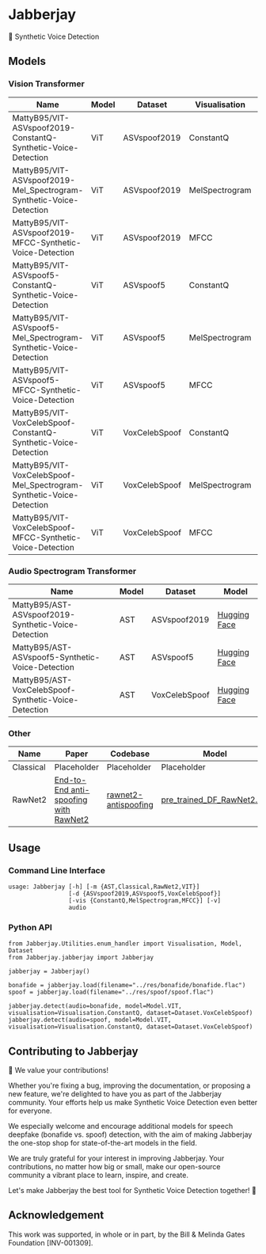 # Jabberjay

🦜 Synthetic Voice Detection

## Models

### Vision Transformer

| **Name**                                                             | **Model** | **Dataset**   | **Visualisation** | **Model**                                                                                                   |
|----------------------------------------------------------------------|-----------|---------------|-------------------|-------------------------------------------------------------------------------------------------------------|
| MattyB95/VIT-ASVspoof2019-ConstantQ-Synthetic-Voice-Detection        | ViT       | ASVspoof2019  | ConstantQ         | [Hugging Face](https://huggingface.co/MattyB95/VIT-ASVspoof2019-ConstantQ-Synthetic-Voice-Detection)        |
| MattyB95/VIT-ASVspoof2019-Mel_Spectrogram-Synthetic-Voice-Detection  | ViT       | ASVspoof2019  | MelSpectrogram    | [Hugging Face](https://huggingface.co/MattyB95/VIT-ASVspoof2019-Mel_Spectrogram-Synthetic-Voice-Detection)  |
| MattyB95/VIT-ASVspoof2019-MFCC-Synthetic-Voice-Detection             | ViT       | ASVspoof2019  | MFCC              | [Hugging Face](https://huggingface.co/MattyB95/VIT-ASVspoof2019-MFCC-Synthetic-Voice-Detection)             |
| MattyB95/VIT-ASVspoof5-ConstantQ-Synthetic-Voice-Detection           | ViT       | ASVspoof5     | ConstantQ         | [Hugging Face](https://huggingface.co/MattyB95/VIT-ASVspoof5-ConstantQ-Synthetic-Voice-Detection)           |
| MattyB95/VIT-ASVspoof5-Mel_Spectrogram-Synthetic-Voice-Detection     | ViT       | ASVspoof5     | MelSpectrogram    | [Hugging Face](https://huggingface.co/MattyB95/VIT-ASVspoof5-Mel_Spectrogram-Synthetic-Voice-Detection)     |
| MattyB95/VIT-ASVspoof5-MFCC-Synthetic-Voice-Detection                | ViT       | ASVspoof5     | MFCC              | [Hugging Face](https://huggingface.co/MattyB95/VIT-ASVspoof5-MFCC-Synthetic-Voice-Detection)                |
| MattyB95/VIT-VoxCelebSpoof-ConstantQ-Synthetic-Voice-Detection       | ViT       | VoxCelebSpoof | ConstantQ         | [Hugging Face](https://huggingface.co/MattyB95/VIT-VoxCelebSpoof-ConstantQ-Synthetic-Voice-Detection)       |
| MattyB95/VIT-VoxCelebSpoof-Mel_Spectrogram-Synthetic-Voice-Detection | ViT       | VoxCelebSpoof | MelSpectrogram    | [Hugging Face](https://huggingface.co/MattyB95/VIT-VoxCelebSpoof-Mel_Spectrogram-Synthetic-Voice-Detection) |
| MattyB95/VIT-VoxCelebSpoof-MFCC-Synthetic-Voice-Detection            | ViT       | VoxCelebSpoof | MFCC              | [Hugging Face](https://huggingface.co/MattyB95/VIT-VoxCelebSpoof-MFCC-Synthetic-Voice-Detection)            |

### Audio Spectrogram Transformer

| **Name**                                             | **Model** | **Dataset**   | **Model**                                                                                   |
|------------------------------------------------------|-----------|---------------|---------------------------------------------------------------------------------------------|
| MattyB95/AST-ASVspoof2019-Synthetic-Voice-Detection  | AST       | ASVspoof2019  | [Hugging Face](https://huggingface.co/MattyB95/AST-ASVspoof2019-Synthetic-Voice-Detection)  |
| MattyB95/AST-ASVspoof5-Synthetic-Voice-Detection     | AST       | ASVspoof5     | [Hugging Face](https://huggingface.co/MattyB95/AST-ASVspoof5-Synthetic-Voice-Detection)     |
| MattyB95/AST-VoxCelebSpoof-Synthetic-Voice-Detection | AST       | VoxCelebSpoof | [Hugging Face](https://huggingface.co/MattyB95/AST-VoxCelebSpoof-Synthetic-Voice-Detection) |

### Other

| Name      | Paper                                                                                     | Codebase                                                                    | Model                                                                                          |
|-----------|-------------------------------------------------------------------------------------------|-----------------------------------------------------------------------------|------------------------------------------------------------------------------------------------|
| Classical | Placeholder                                                                               | Placeholder                                                                 | Placeholder                                                                                    |
| RawNet2   | [End-to-End anti-spoofing with RawNet2](https://doi.org/10.1109/ICASSP39728.2021.9414234) | [rawnet2-antispoofing](https://github.com/eurecom-asp/rawnet2-antispoofing) | [pre_trained_DF_RawNet2.zip](https://www.asvspoof.org/asvspoof2021/pre_trained_DF_RawNet2.zip) |

## Usage

### Command Line Interface

```             
usage: Jabberjay [-h] [-m {AST,Classical,RawNet2,VIT}]
                 [-d {ASVspoof2019,ASVspoof5,VoxCelebSpoof}]
                 [-vis {ConstantQ,MelSpectrogram,MFCC}] [-v]
                 audio
```

### Python API

```
from Jabberjay.Utilities.enum_handler import Visualisation, Model, Dataset
from Jabberjay.jabberjay import Jabberjay

jabberjay = Jabberjay()

bonafide = jabberjay.load(filename="../res/bonafide/bonafide.flac")
spoof = jabberjay.load(filename="../res/spoof/spoof.flac")

jabberjay.detect(audio=bonafide, model=Model.VIT, visualisation=Visualisation.ConstantQ, dataset=Dataset.VoxCelebSpoof)
jabberjay.detect(audio=spoof, model=Model.VIT, visualisation=Visualisation.ConstantQ, dataset=Dataset.VoxCelebSpoof)
```

## Contributing to Jabberjay

🌟 We value your contributions!

Whether you're fixing a bug, improving the documentation,
or proposing a new feature, we're delighted to have you as part of the Jabberjay community.
Your efforts help us make Synthetic Voice Detection even better for everyone.

We especially welcome and encourage additional models for speech deepfake (bonafide vs. spoof) detection,
with the aim of making Jabberjay the one-stop shop for state-of-the-art models in the field.

We are truly grateful for your interest in improving Jabberjay.
Your contributions, no matter how big or small, make our open-source community a vibrant place to learn, inspire,
and create.

Let's make Jabberjay the best tool for Synthetic Voice Detection together! 🚀

## Acknowledgement

This work was supported, in whole or in part, by the Bill & Melinda Gates Foundation [INV-001309].
